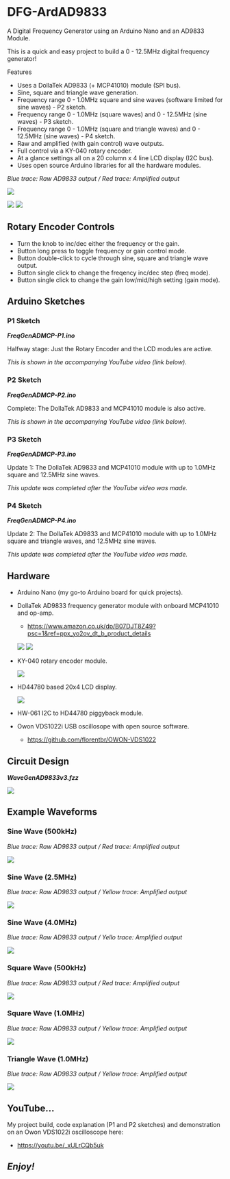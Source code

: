 # DFG-ArdAD9833
A Digital Frequency Generator using an Arduino Nano and an AD9833 Module.

This is a quick and easy project to build a 0 - 12.5MHz digital frequency generator!

Features
- Uses a DollaTek AD9833 (+ MCP41010) module (SPI bus).
- Sine, square and triangle wave generation.
- Frequency range 0 - 1.0MHz square and sine waves (software limited for sine waves) - P2 sketch.
- Frequency range 0 - 1.0MHz (square waves) and 0 - 12.5MHz (sine waves) - P3 sketch.
- Frequency range 0 - 1.0MHz (square and triangle waves) and 0 - 12.5MHz (sine waves) - P4 sketch.
- Raw and amplified (with gain control) wave outputs.
- Full control via a KY-040 rotary encoder.
- At a glance settings all on a 20 column x 4 line LCD display (I2C bus).
- Uses open source Arduino libraries for all the hardware modules.

_Blue trace: Raw AD9833 output / Red trace: Amplified output_

![](WaveGen1kSquare.jpg)

![](MyArdAD9833Project.jpg) ![](BreadBoardCloseUp500.jpg)

## Rotary Encoder Controls
- Turn the knob to inc/dec either the frequency or the gain.
- Button long press to toggle frequency or gain control mode.
- Button double-click to cycle through sine, square and triangle wave output.
- Button single click to change the freqency inc/dec step (freq mode).
- Button single click to change the gain low/mid/high setting (gain mode).

## Arduino Sketches
### P1 Sketch
**_FreqGenADMCP-P1.ino_**

Halfway stage: Just the Rotary Encoder and the LCD modules are active.

_This is shown in the accompanying YouTube video (link below)._
### P2 Sketch
**_FreqGenADMCP-P2.ino_**

Complete: The DollaTek AD9833 and MCP41010 module is also active.

_This is shown in the accompanying YouTube video (link below)._
### P3 Sketch
**_FreqGenADMCP-P3.ino_**

Update 1: The DollaTek AD9833 and MCP41010 module with up to 1.0MHz square and 12.5MHz sine waves.

_This update was completed after the YouTube video was made._
### P4 Sketch
**_FreqGenADMCP-P4.ino_**

Update 2: The DollaTek AD9833 and MCP41010 module with up to 1.0MHz square and triangle waves, and 12.5MHz sine waves.

_This update was completed after the YouTube video was made._

## Hardware
- Arduino Nano (my go-to Arduino board for quick projects).
- DollaTek AD9833 frequency generator module with onboard MCP41010 and op-amp.
  * https://www.amazon.co.uk/dp/B07DJT8Z49?psc=1&ref=ppx_yo2ov_dt_b_product_details
    
  ![](DollaTekAD9833Module500.jpg)
  ![](AD9833TechSpecs500.png)
- KY-040 rotary encoder module.
  
  ![](KY-040Module500.jpg)
- HD44780 based 20x4 LCD display.
  
  ![](LCD2004Module500.jpg)
- HW-061 I2C to HD44780 piggyback module.
- Owon VDS1022i USB oscillosope with open source software.
  * https://github.com/florentbr/OWON-VDS1022 

## Circuit Design
**_WaveGenAD9833v3.fzz_**

![](WaveGenAD9833v3.png)

## Example Waveforms
### Sine Wave (500kHz)
_Blue trace: Raw AD9833 output / Red trace: Amplified output_

![](WaveGen500kSine.png)

### Sine Wave (2.5MHz)
_Blue trace: Raw AD9833 output / Yellow trace: Amplified output_

![](WaveGen2-5MSine500.jpg)

### Sine Wave (4.0MHz)
_Blue trace: Raw AD9833 output / Yello trace: Amplified output_

![](WaveGen4MSine500.jpg)

### Square Wave (500kHz)
_Blue trace: Raw AD9833 output / Red trace: Amplified output_

![](WaveGen500kSquare.png)

### Square Wave (1.0MHz)
_Blue trace: Raw AD9833 output / Yellow trace: Amplified output_

![](WaveGen1MSquare500.jpg)

### Triangle Wave (1.0MHz)
_Blue trace: Raw AD9833 output / Yellow trace: Amplified output_

![](WaveGen1MTriangle500.jpg)

## YouTube...
My project build, code explanation (P1 and P2 sketches) and demonstration on an Owon VDS1022i oscilloscope here:
 - https://youtu.be/_xULrCQb5uk

## **_Enjoy!_**
